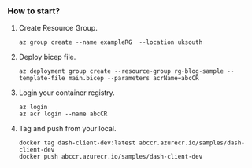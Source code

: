 ### How to start?
1. Create Resource Group.
    ```
    az group create --name exampleRG  --location uksouth
    ```
2. Deploy bicep file.
    ```
    az deployment group create --resource-group rg-blog-sample --template-file main.bicep --parameters acrName=abcCR
    ```
3. Login your container registry.
    ```
    az login
    az acr login --name abcCR
    ```
4. Tag and push from your local.
    ```
    docker tag dash-client-dev:latest abccr.azurecr.io/samples/dash-client-dev
    docker push abccr.azurecr.io/samples/dash-client-dev
    ```
